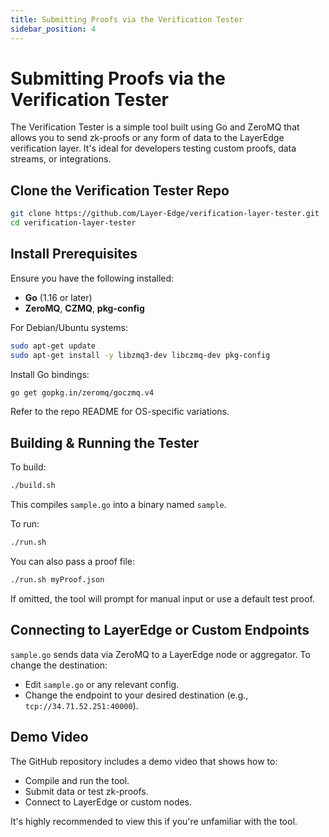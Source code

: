 ```yaml
---
title: Submitting Proofs via the Verification Tester
sidebar_position: 4
---
```


# Submitting Proofs via the Verification Tester

The Verification Tester is a simple tool built using Go and ZeroMQ that allows you to send zk-proofs or any form of data to the LayerEdge verification layer. It's ideal for developers testing custom proofs, data streams, or integrations.

## Clone the Verification Tester Repo

```bash
git clone https://github.com/Layer-Edge/verification-layer-tester.git
cd verification-layer-tester
```

## Install Prerequisites

Ensure you have the following installed:

* **Go** (1.16 or later)
* **ZeroMQ**, **CZMQ**, **pkg-config**

For Debian/Ubuntu systems:

```bash
sudo apt-get update
sudo apt-get install -y libzmq3-dev libczmq-dev pkg-config
```

Install Go bindings:

```bash
go get gopkg.in/zeromq/goczmq.v4
```

Refer to the repo README for OS-specific variations.

## Building & Running the Tester

To build:

```bash
./build.sh
```

This compiles `sample.go` into a binary named `sample`.

To run:

```bash
./run.sh
```

You can also pass a proof file:

```bash
./run.sh myProof.json
```

If omitted, the tool will prompt for manual input or use a default test proof.

## Connecting to LayerEdge or Custom Endpoints

`sample.go` sends data via ZeroMQ to a LayerEdge node or aggregator. To change the destination:

* Edit `sample.go` or any relevant config.
* Change the endpoint to your desired destination (e.g., `tcp://34.71.52.251:40000`).

## Demo Video

The GitHub repository includes a demo video that shows how to:

* Compile and run the tool.
* Submit data or test zk-proofs.
* Connect to LayerEdge or custom nodes.

It's highly recommended to view this if you're unfamiliar with the tool. 